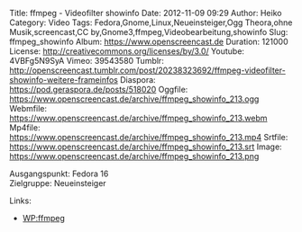 Title: ffmpeg - Videofilter showinfo
Date: 2012-11-09 09:29
Author: Heiko
Category: Video
Tags: Fedora,Gnome,Linux,Neueinsteiger,Ogg Theora,ohne Musik,screencast,CC by,Gnome3,ffmpeg,Videobearbeitung,showinfo
Slug: ffmpeg_showinfo
Album: https://www.openscreencast.de
Duration: 121000
License: http://creativecommons.org/licenses/by/3.0/
Youtube: 4VBFg5N9SyA
Vimeo: 39543580
Tumblr: http://openscreencast.tumblr.com/post/20238323692/ffmpeg-videofilter-showinfo-weitere-frameinfos
Diaspora: https://pod.geraspora.de/posts/518020
Oggfile: https://www.openscreencast.de/archive/ffmpeg_showinfo_213.ogg
Webmfile: https://www.openscreencast.de/archive/ffmpeg_showinfo_213.webm
Mp4file: https://www.openscreencast.de/archive/ffmpeg_showinfo_213.mp4
Srtfile: https://www.openscreencast.de/archive/ffmpeg_showinfo_213.srt
Image: https://www.openscreencast.de/archive/ffmpeg_showinfo_213.png

Ausgangspunkt: Fedora 16  
Zielgruppe: Neueinsteiger  

Links:

  * [WP:ffmpeg](https://de.wikipedia.org/wiki/Ffmpeg "Link zu WP:ffmpeg" )

